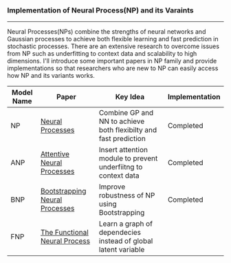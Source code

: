 ### Implementation of Neural Process(NP) and its Varaints
---

Neural Processes(NPs) combine the strengths of neural networks and Gaussian processes to achieve both flexible learning and fast prediction in stochastic processes. There are an extensive research to overcome issues from NP such as underfitting to context data and scalability to high dimensions. I'll introduce some important papers in NP family and provide implementations so that researchers who are new to NP can easily access how NP and its variants works.

|Model Name|Paper|Key Idea|Implementation|
|---|---|---|---|
|NP|[Neural Processes](https://arxiv.org/abs/1807.01622)|Combine GP and NN to achieve both flexibilty and fast prediction|Completed|
|ANP|[Attentive Neural Processes](https://arxiv.org/abs/1901.05761)|Insert attention module to prevent underfiitng to context data|Completed|
|BNP|[Bootstrapping Neural Processes](https://proceedings.neurips.cc/paper/2020/hash/492114f6915a69aa3dd005aa4233ef51-Abstract.html)|Improve robustness of NP using Bootstrapping|Completed|
|FNP|[The Functional Neural Process](https://proceedings.neurips.cc/paper/2019/hash/db182d2552835bec774847e06406bfa2-Abstract.html)|Learn a graph of dependecies instead of global latent variable||
